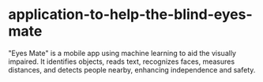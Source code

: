 # application-to-help-the-blind-eyes-mate
"Eyes Mate" is a mobile app using machine learning to aid the visually impaired. It identifies objects, reads text, recognizes faces, measures distances, and detects people nearby, enhancing independence and safety.
